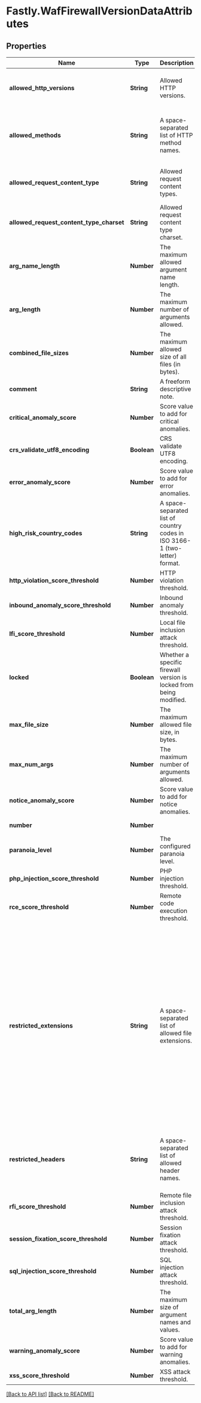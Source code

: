 # Fastly.WafFirewallVersionDataAttributes

## Properties

Name | Type | Description | Notes
------------ | ------------- | ------------- | -------------
**allowed_http_versions** | **String** | Allowed HTTP versions. | [optional]  [defaults to 'HTTP/1.0 HTTP/1.1 HTTP/2']
**allowed_methods** | **String** | A space-separated list of HTTP method names. | [optional]  [defaults to 'GET HEAD POST OPTIONS PUT PATCH DELETE']
**allowed_request_content_type** | **String** | Allowed request content types. | [optional]  [defaults to 'application/x-www-form-urlencoded|multipart/form-data|text/xml|application/xml|application/x-amf|application/json|text/plain']
**allowed_request_content_type_charset** | **String** | Allowed request content type charset. | [optional]  [defaults to 'utf-8|iso-8859-1|iso-8859-15|windows-1252']
**arg_name_length** | **Number** | The maximum allowed argument name length. | [optional]  [defaults to 100]
**arg_length** | **Number** | The maximum number of arguments allowed. | [optional]  [defaults to 400]
**combined_file_sizes** | **Number** | The maximum allowed size of all files (in bytes). | [optional]  [defaults to 10000000]
**comment** | **String** | A freeform descriptive note. | [optional] 
**critical_anomaly_score** | **Number** | Score value to add for critical anomalies. | [optional]  [defaults to 6]
**crs_validate_utf8_encoding** | **Boolean** | CRS validate UTF8 encoding. | [optional] 
**error_anomaly_score** | **Number** | Score value to add for error anomalies. | [optional]  [defaults to 5]
**high_risk_country_codes** | **String** | A space-separated list of country codes in ISO 3166-1 (two-letter) format. | [optional] 
**http_violation_score_threshold** | **Number** | HTTP violation threshold. | [optional] 
**inbound_anomaly_score_threshold** | **Number** | Inbound anomaly threshold. | [optional] 
**lfi_score_threshold** | **Number** | Local file inclusion attack threshold. | [optional] 
**locked** | **Boolean** | Whether a specific firewall version is locked from being modified. | [optional]  [defaults to false]
**max_file_size** | **Number** | The maximum allowed file size, in bytes. | [optional]  [defaults to 10000000]
**max_num_args** | **Number** | The maximum number of arguments allowed. | [optional]  [defaults to 255]
**notice_anomaly_score** | **Number** | Score value to add for notice anomalies. | [optional]  [defaults to 4]
**number** | **Number** |  | [optional] [readonly] 
**paranoia_level** | **Number** | The configured paranoia level. | [optional]  [defaults to 1]
**php_injection_score_threshold** | **Number** | PHP injection threshold. | [optional] 
**rce_score_threshold** | **Number** | Remote code execution threshold. | [optional] 
**restricted_extensions** | **String** | A space-separated list of allowed file extensions. | [optional]  [defaults to '.asa/ .asax/ .ascx/ .axd/ .backup/ .bak/ .bat/ .cdx/ .cer/ .cfg/ .cmd/ .com/ .config/ .conf/ .cs/ .csproj/ .csr/ .dat/ .db/ .dbf/ .dll/ .dos/ .htr/ .htw/ .ida/ .idc/ .idq/ .inc/ .ini/ .key/ .licx/ .lnk/ .log/ .mdb/ .old/ .pass/ .pdb/ .pol/ .printer/ .pwd/ .resources/ .resx/ .sql/ .sys/ .vb/ .vbs/ .vbproj/ .vsdisco/ .webinfo/ .xsd/ .xsx']
**restricted_headers** | **String** | A space-separated list of allowed header names. | [optional]  [defaults to '/proxy/ /lock-token/ /content-range/ /translate/ /if/']
**rfi_score_threshold** | **Number** | Remote file inclusion attack threshold. | [optional] 
**session_fixation_score_threshold** | **Number** | Session fixation attack threshold. | [optional] 
**sql_injection_score_threshold** | **Number** | SQL injection attack threshold. | [optional] 
**total_arg_length** | **Number** | The maximum size of argument names and values. | [optional]  [defaults to 6400]
**warning_anomaly_score** | **Number** | Score value to add for warning anomalies. | [optional] 
**xss_score_threshold** | **Number** | XSS attack threshold. | [optional] 


[[Back to API list]](../../README.md#endpoints) [[Back to README]](../../README.md)
